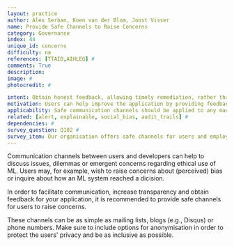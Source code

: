 ```yaml
---
layout: practice
author: Alex Serban, Koen van der Blom, Joost Visser
name: Provide Safe Channels to Raise Concerns
category: Governance
index: 44
unique_id: concerns
difficulty: na
references: [TTAID,AIHLEG] #
comments: True
description:
image: #
photocredit: #

intent: Obtain honest feedback, allowing timely remediation, rather than giving rise to conflict.  #
motivation: Users can help improve the application by providing feedback.  #
applicability: Safe communication channels should be applied to any machine learning application.
related: [alert, explainable, social_bias, audit_trails] #
dependencies: #
survey_question: Q102 #
survey_item: Our organisation offers safe channels for users and employees to raise concerns about privacy, safety, security, fairness, or other concerns related to our ML applications.
---
```


Communication channels between users and developers can help to discuss issues, dilemmas or emergent concerns regarding ethical use of ML. Users may, for example, wish to raise concerns about (perceived) bias or inquire about how an ML system reached a dicision.

In order to facilitate communication, increase transparency and obtain feedback for your application, it is recommended to provide safe channels for users to raise concerns.

These channels can be as simple as mailing lists, blogs (e.g., Disqus) or phone numbers.
Make sure to include options for anonymisation in order to protect the users' privacy and be as inclusive as possible.
